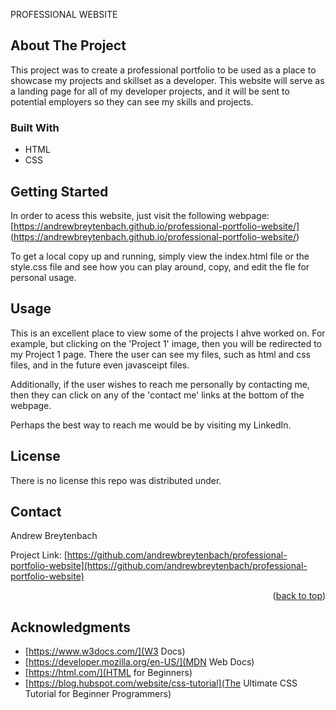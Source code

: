 PROFESSIONAL WEBSITE

## About The Project

This project was to create a professional portfolio to be used as a place to showcase my projects and skillset as a developer. This website will serve as a landing page for all of my developer projects, and it will be sent to potential employers so they can see my skills and projects. 

### Built With

* HTML 
* CSS

## Getting Started

In order to acess this website, just visit the following webpage: [https://andrewbreytenbach.github.io/professional-portfolio-website/] (https://andrewbreytenbach.github.io/professional-portfolio-website/)

To get a local copy up and running, simply view the index.html file or the style.css file and see how you can play around, copy, and edit the fle for personal usage. 

## Usage

This is an excellent place to view some of the projects I ahve worked on. For example, but clicking on the 'Project 1' image, then you will be redirected to my Project 1 page. There the user can see my files, such as html and css files, and in the future even javasceipt files. 

Additionally, if the user wishes to reach me personally by contacting me, then they can click on any of the 'contact me' links at the bottom of the webpage. 

Perhaps the best way to reach me would be by visiting my LinkedIn. 

## License

There is no license this repo was distributed under. 

## Contact

Andrew Breytenbach

Project Link: [https://github.com/andrewbreytenbach/professional-portfolio-website](https://github.com/andrewbreytenbach/professional-portfolio-website)

<p align="right">(<a href="#readme-top">back to top</a>)</p>

## Acknowledgments

* [https://www.w3docs.com/](W3 Docs)
* [https://developer.mozilla.org/en-US/](MDN Web Docs)
* [https://html.com/](HTML for Beginners)
* [https://blog.hubspot.com/website/css-tutorial](The Ultimate CSS Tutorial for Beginner Programmers)